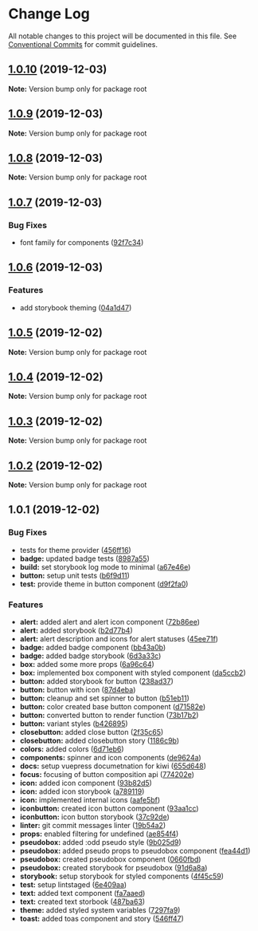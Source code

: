 # Change Log

All notable changes to this project will be documented in this file.
See [Conventional Commits](https://conventionalcommits.org) for commit guidelines.

## [1.0.10](https://github.com/codebender828/kiwi-ui/compare/v1.0.9...v1.0.10) (2019-12-03)

**Note:** Version bump only for package root





## [1.0.9](https://github.com/codebender828/kiwi-ui/compare/v1.0.8...v1.0.9) (2019-12-03)

**Note:** Version bump only for package root





## [1.0.8](https://github.com/codebender828/kiwi-ui/compare/v1.0.7...v1.0.8) (2019-12-03)

**Note:** Version bump only for package root





## [1.0.7](https://github.com/codebender828/kiwi-ui/compare/v1.0.6...v1.0.7) (2019-12-03)


### Bug Fixes

* font family for components ([92f7c34](https://github.com/codebender828/kiwi-ui/commit/92f7c3416f5a9a7b4bac9e459993ba8d19d3df0e))





## [1.0.6](https://github.com/codebender828/kiwi-ui/compare/v1.0.5...v1.0.6) (2019-12-03)


### Features

* add storybook theming ([04a1d47](https://github.com/codebender828/kiwi-ui/commit/04a1d477556177e853660ac2d3e901fc4908345d))





## [1.0.5](https://github.com/codebender828/kiwi-ui/compare/v1.0.4...v1.0.5) (2019-12-02)

**Note:** Version bump only for package root





## [1.0.4](https://github.com/codebender828/kiwi-ui/compare/v1.0.3...v1.0.4) (2019-12-02)

**Note:** Version bump only for package root





## [1.0.3](https://github.com/codebender828/kiwi-ui/compare/v1.0.2...v1.0.3) (2019-12-02)

**Note:** Version bump only for package root





## [1.0.2](https://github.com/codebender828/kiwi-ui/compare/v1.0.1...v1.0.2) (2019-12-02)

**Note:** Version bump only for package root





## 1.0.1 (2019-12-02)


### Bug Fixes

*  tests for theme provider ([456ff16](https://github.com/codebender828/kiwi-ui/commit/456ff160c075c72e59a3bf707127ef3dd788ce2c))
* **badge:** updated badge tests ([8987a55](https://github.com/codebender828/kiwi-ui/commit/8987a55dacdc54f0f2cc77556def1d80431d08a4))
* **build:** set storybook log mode to minimal ([a67e46e](https://github.com/codebender828/kiwi-ui/commit/a67e46e7100e4b336cad1fc6ebee41639397afe6))
* **button:** setup unit tests ([b6f9d11](https://github.com/codebender828/kiwi-ui/commit/b6f9d11f3abf3643a2cdb805cee593e97650e4c5))
* **test:** provide theme in button component ([d9f2fa0](https://github.com/codebender828/kiwi-ui/commit/d9f2fa03bf0df57bba6995ade5950c8428d9d7d9))


### Features

* **alert:** added alert and alert icon component ([72b86ee](https://github.com/codebender828/kiwi-ui/commit/72b86ee4e5507a0fc4f778a830fa31d5beca84cd))
* **alert:** added storybook ([b2d77b4](https://github.com/codebender828/kiwi-ui/commit/b2d77b4bc28d5a172b05f84db495b5ffdbd0c2e1))
* **alert:** alert description and icons for alert statuses ([45ee71f](https://github.com/codebender828/kiwi-ui/commit/45ee71f72c5cad3847ec2fbe6a3912b97ef671d1))
* **badge:** added badge component ([bb43a0b](https://github.com/codebender828/kiwi-ui/commit/bb43a0b3dca5c89e1f212d07fc865c416136c82c))
* **badge:** added badge storybook ([6d3a33c](https://github.com/codebender828/kiwi-ui/commit/6d3a33c41557a1063fc5b37e60f2c4bbe63e2cea))
* **box:** added some more props ([6a96c64](https://github.com/codebender828/kiwi-ui/commit/6a96c6495b166a6dec7e5c272696560dbbddbe41))
* **box:** implemented box component with styled component ([da5ccb2](https://github.com/codebender828/kiwi-ui/commit/da5ccb2482fa33a053638897b510b134094add42))
* **button:** added storybook for button ([238ad37](https://github.com/codebender828/kiwi-ui/commit/238ad37c53f49e27cbea70b9f9e1b479cf2bcd85))
* **button:** button with icon ([87d4eba](https://github.com/codebender828/kiwi-ui/commit/87d4ebae74ccf18f25033cf63b300cda5053a6d1))
* **button:** cleanup and set spinner to button ([b51eb11](https://github.com/codebender828/kiwi-ui/commit/b51eb11813c9cddab92128ee0fd398cd7689a107))
* **button:** color created base button component ([d71582e](https://github.com/codebender828/kiwi-ui/commit/d71582e50ce2ed9169d919d0b8e6d41630a9b1ed))
* **button:** converted button to render function ([73b17b2](https://github.com/codebender828/kiwi-ui/commit/73b17b296ef2885284e06db3b4e5ddd1f4d4e0ea))
* **button:** variant styles ([b426895](https://github.com/codebender828/kiwi-ui/commit/b4268958c9fb04cd79a6f820db363610201c61ad))
* **closebutton:** added close button ([2f35c65](https://github.com/codebender828/kiwi-ui/commit/2f35c6511c8970f54ba4c81074fa174f82ec781a))
* **closebutton:** added closebutton story ([1186c9b](https://github.com/codebender828/kiwi-ui/commit/1186c9ba331f96c5bee62911ab747540e8f8a92e))
* **colors:** added colors ([6d71eb6](https://github.com/codebender828/kiwi-ui/commit/6d71eb66b9d0b654347dcbbdfa72f4ebacd310a0))
* **components:** spinner and icon components ([de9624a](https://github.com/codebender828/kiwi-ui/commit/de9624a79077eebba2b435eeca3e991e8fd5f987))
* **docs:** setup vuepress documetnation for kiwi ([655d648](https://github.com/codebender828/kiwi-ui/commit/655d648dcc8905cd789f14b142f2061794b9ee3b))
* **focus:** focusing of button composition api ([774202e](https://github.com/codebender828/kiwi-ui/commit/774202e3be54e7395256903d430cc5f850bae70e))
* **icon:** added icon component ([93b82d5](https://github.com/codebender828/kiwi-ui/commit/93b82d5994285f6f6f87fd5abbdb17f989825cce))
* **icon:** added icon storybook ([a789119](https://github.com/codebender828/kiwi-ui/commit/a789119aa708f805e1a4323f2abc266d82eaf68f))
* **icon:** implemented internal icons ([aafe5bf](https://github.com/codebender828/kiwi-ui/commit/aafe5bfbfbd332da12f146728acba1c0cb586c9d))
* **iconbutton:** created icon button component ([93aa1cc](https://github.com/codebender828/kiwi-ui/commit/93aa1cc0b2421dfe587912b263337ee22efd20b7))
* **iconbutton:** icon button storybook ([37c92de](https://github.com/codebender828/kiwi-ui/commit/37c92de87d6aefa041f81f8e6def33f72c4ee65f))
* **linter:** git commit messages linter ([19b54a2](https://github.com/codebender828/kiwi-ui/commit/19b54a2e549b8ee57fc086566d7b76e6d69f84b0))
* **props:** enabled filtering for undefined ([ae854f4](https://github.com/codebender828/kiwi-ui/commit/ae854f44299c190c0b489d99b5570b34a42a06c3))
* **pseudobox:** added :odd pseudo style ([9b025d9](https://github.com/codebender828/kiwi-ui/commit/9b025d9ae60174bb398dad283effeff0163885e3))
* **pseudobox:** added pseudo props to pseudobox component ([fea44d1](https://github.com/codebender828/kiwi-ui/commit/fea44d1aa6270956f8dae3a02596fa34303914a2))
* **pseudobox:** created pseudobox component ([0660fbd](https://github.com/codebender828/kiwi-ui/commit/0660fbd823ec09ae060dfcb5b987ee0687aa41e9))
* **pseudobox:** created storybook for pseudobox ([91d6a8a](https://github.com/codebender828/kiwi-ui/commit/91d6a8a8873ecab1362e87176b657a81b06047f5))
* **storybook:** setup storybook for styled components ([4f45c59](https://github.com/codebender828/kiwi-ui/commit/4f45c596011fd11c68e7ec4dd9f29280d39a99b5))
* **test:** setup lintstaged ([6e409aa](https://github.com/codebender828/kiwi-ui/commit/6e409aa90f45aa4d707b17aed219aa05c0182d3a))
* **text:** added text component ([fa7aaed](https://github.com/codebender828/kiwi-ui/commit/fa7aaed5458b165d9c60cd56996d581763fbd680))
* **text:** created text storbook ([487ba63](https://github.com/codebender828/kiwi-ui/commit/487ba63747491b08ddc56e20737f1c14f751d54c))
* **theme:** added styled system variables ([7297fa9](https://github.com/codebender828/kiwi-ui/commit/7297fa9329b974f6836f5e60dce52991819a5bd8))
* **toast:** added toas component and story ([546ff47](https://github.com/codebender828/kiwi-ui/commit/546ff477e081f0763078e680d6a7522580da2491))
